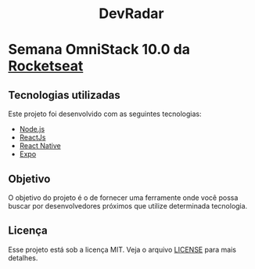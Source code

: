 <h1 align="center">DevRadar</h1>

# Semana OmniStack 10.0 da [Rocketseat](https://rocketseat.com.br/)

## Tecnologias utilizadas
Este projeto foi desenvolvido com as seguintes tecnologias:
- [Node.js](https://nodejs.org/en/)
- [ReactJs](https://reactjs.org)
- [React Native](https://facebook.github.io/react-native/)
- [Expo](https://expo.io/)

## Objetivo

O objetivo do projeto é o de fornecer uma ferramente onde você possa buscar por desenvolvedores próximos que utilize determinada tecnologia. 

## Licença

Esse projeto está sob a licença MIT. Veja o arquivo [LICENSE](LICENSE.md) para mais detalhes.
